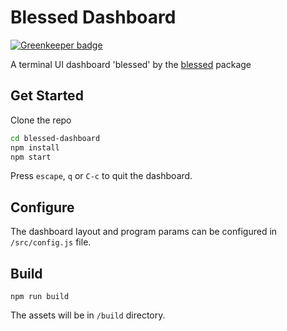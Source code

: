# Blessed Dashboard

[![Greenkeeper badge](https://badges.greenkeeper.io/zillding/blessed-dashboard.svg)](https://greenkeeper.io/)

A terminal UI dashboard 'blessed' by the
[blessed](https://www.npmjs.com/package/blessed) package

## Get Started

Clone the repo

```sh
cd blessed-dashboard
npm install
npm start
```

Press `escape`, `q` or `C-c` to quit the dashboard.

## Configure

The dashboard layout and program params can be configured in
`/src/config.js` file.

## Build

`npm run build`

The assets will be in `/build` directory.
